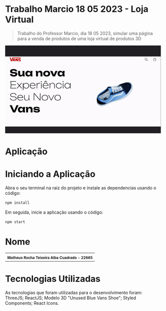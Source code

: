 # Trabalho Marcio 18 05 2023 - Loja Virtual

> Trabalho do Professor Marcio, dia 18 05 2023, simular uma página para a venda de produtos de uma loja virtual de produtos 3D

<img src="./docs/trabalho.gif" alt="Preview da aplicação">

# Aplicação

# Iniciando a Aplicação

Abra o seu terminal na raiz do projeto e instale as dependencias usando o código:
```bash
npm install
```

Em seguida, inicie a aplicação usando o código:
```bash
npm start
```

# Nome

<table>
  <tr>
    <td align="center">
        <sub>
          <b>Matheus Rocha Teixeira Alba Cuadrado - 22665</b>
        </sub>
      </a>
    </td>
  </tr>
</table>

# Tecnologias Utilizadas

As tecnologias que foram utilizadas para o desenvolvimento foram:
ThreeJS;
ReactJS;
Modelo 3D "Unused Blue Vans Shoe";
Styled Components;
React Icons.